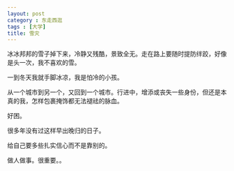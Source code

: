 ```yaml
---
layout: post
category : 东走西逛
tags : [大学]
title: 雪灾
---
```

冰冰邦邦的雪子掉下来，冷静又残酷，景致全无。走在路上要随时提防绊跤，好像是头一次，我不喜欢的雪。


一到冬天我就手脚冰凉，我是怕冷的小孩。

从一个城市到另一个，又回到一个城市。行进中，增添或丧失一些身份，但还是本真的我，怎样包裹掩饰都无法褪祛的脉血。

好困。

很多年没有过这样早出晚归的日子。

给自己要多些扎实信心而不是靠别的。

做人做事。很重要。。